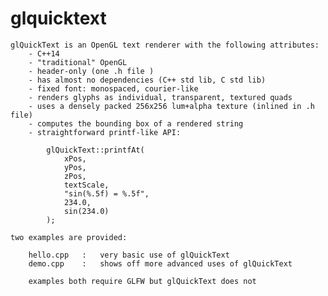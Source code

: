 # glquicktext

    glQuickText is an OpenGL text renderer with the following attributes:
        - C++14
        - "traditional" OpenGL
        - header-only (one .h file )
        - has almost no dependencies (C++ std lib, C std lib)
        - fixed font: monospaced, courier-like
        - renders glyphs as individual, transparent, textured quads
        - uses a densely packed 256x256 lum+alpha texture (inlined in .h file)
        - computes the bounding box of a rendered string
        - straightforward printf-like API:

            glQuickText::printfAt(
                xPos,
                yPos,
                zPos,
                textScale,
                "sin(%.5f) = %.5f",
                234.0,
                sin(234.0)
            );

    two examples are provided:

        hello.cpp   :   very basic use of glQuickText
        demo.cpp    :   shows off more advanced uses of glQuickText

        examples both require GLFW but glQuickText does not

